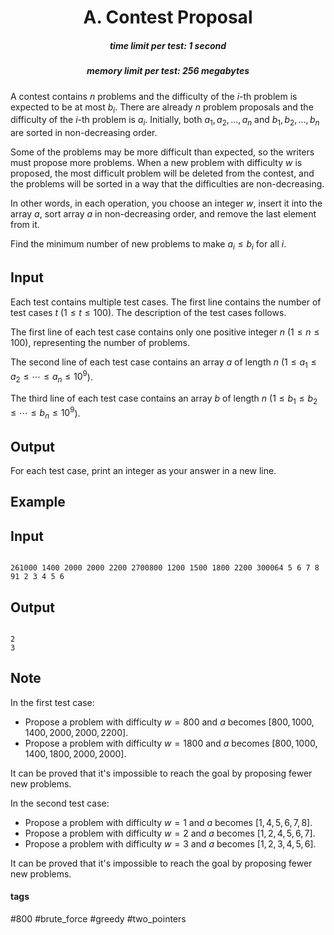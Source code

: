 <h1 style='text-align: center;'> A. Contest Proposal</h1>

<h5 style='text-align: center;'>time limit per test: 1 second</h5>
<h5 style='text-align: center;'>memory limit per test: 256 megabytes</h5>

A contest contains $n$ problems and the difficulty of the $i$-th problem is expected to be at most $b_i$. There are already $n$ problem proposals and the difficulty of the $i$-th problem is $a_i$. Initially, both $a_1, a_2, \ldots, a_n$ and $b_1, b_2, \ldots, b_n$ are sorted in non-decreasing order.

Some of the problems may be more difficult than expected, so the writers must propose more problems. When a new problem with difficulty $w$ is proposed, the most difficult problem will be deleted from the contest, and the problems will be sorted in a way that the difficulties are non-decreasing.

In other words, in each operation, you choose an integer $w$, insert it into the array $a$, sort array $a$ in non-decreasing order, and remove the last element from it.

Find the minimum number of new problems to make $a_i\le b_i$ for all $i$.

## Input

Each test contains multiple test cases. The first line contains the number of test cases $t$ ($1\le t\le 100$). The description of the test cases follows.

The first line of each test case contains only one positive integer $n$ ($1 \leq n \leq 100$), representing the number of problems.

The second line of each test case contains an array $a$ of length $n$ ($1\le a_1\le a_2\le\cdots\le a_n\le 10^9$).

The third line of each test case contains an array $b$ of length $n$ ($1\le b_1\le b_2\le\cdots\le b_n\le 10^9$).

## Output

For each test case, print an integer as your answer in a new line.

## Example

## Input


```

261000 1400 2000 2000 2200 2700800 1200 1500 1800 2200 300064 5 6 7 8 91 2 3 4 5 6
```
## Output


```

2
3

```
## Note

In the first test case:

* Propose a problem with difficulty $w=800$ and $a$ becomes $[800,1000,1400,2000,2000,2200]$.
* Propose a problem with difficulty $w=1800$ and $a$ becomes $[800,1000,1400,1800,2000,2000]$.

It can be proved that it's impossible to reach the goal by proposing fewer new problems.

In the second test case:

* Propose a problem with difficulty $w=1$ and $a$ becomes $[1,4,5,6,7,8]$.
* Propose a problem with difficulty $w=2$ and $a$ becomes $[1,2,4,5,6,7]$.
* Propose a problem with difficulty $w=3$ and $a$ becomes $[1,2,3,4,5,6]$.

It can be proved that it's impossible to reach the goal by proposing fewer new problems.



#### tags 

#800 #brute_force #greedy #two_pointers 